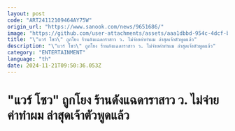 ```yaml
---
layout: post
code: "ART24112109464AY75W"
origin_url: "https://www.sanook.com/news/9651686/"
image: "https://github.com/user-attachments/assets/aaa1dbbd-954c-4dcf-bf7a-77f587ebd338"
title: "\"แวร์ โซว\" ถูกโยง ร้านดังแฉดาราสาว ว. ไม่จ่ายค่าทำผม ล่าสุดเจ้าตัวพูดแล้ว"
description: "\"แวร์ โซว\" ถูกโยง ร้านดังแฉดาราสาว ว. ไม่จ่ายค่าทำผม ล่าสุดเจ้าตัวพูดแล้ว"
category: "ENTERTAINMENT"
language: "th"
date: 2024-11-21T09:50:36.053Z
---
```


# "แวร์ โซว" ถูกโยง ร้านดังแฉดาราสาว ว. ไม่จ่ายค่าทำผม ล่าสุดเจ้าตัวพูดแล้ว